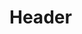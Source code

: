<!-- TITLE: Starstrike -->
<!-- SUBTITLE: Produce a shuriken of pure energy to assault your target - this attack is very hard to avoid and has an exceptionally long range. -->

# Header